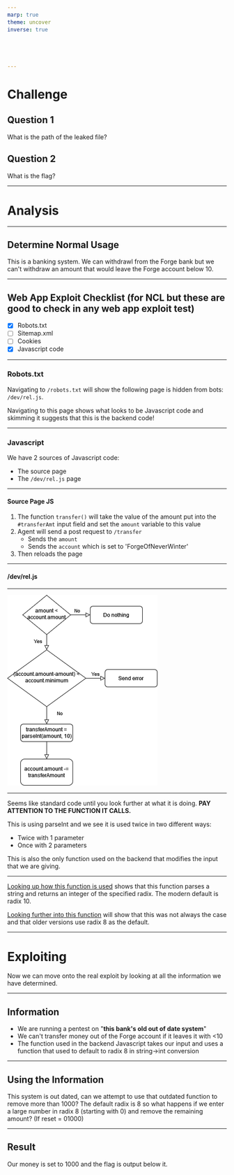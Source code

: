 ```yaml
---
marp: true
theme: uncover
inverse: true




---
```


# Challenge

## Question 1
What is the path of the leaked file?

## Question 2
What is the flag?

---

# Analysis 

---

## Determine Normal Usage
This is a banking system. We can withdrawl from the Forge bank but we can't withdraw an amount that would leave the Forge account below 10.

---

## Web App Exploit Checklist (for NCL but these are good to check in any web app exploit test)
- [X] Robots.txt
- [ ] Sitemap.xml
- [ ] Cookies
- [X] Javascript code

---

### Robots.txt
Navigating to `/robots.txt` will show the following page is hidden from bots: `/dev/rel.js`.

Navigating to this page shows what looks to be Javascript code and skimming it suggests that this is the backend code!

---

### Javascript
We have 2 sources of Javascript code:
- The source page
- The `/dev/rel.js` page

---
#### Source Page JS
1. The function `transfer()` will take the value of the amount put into the `#transferAmt` input field and set the `amount` variable to this value
2. Agent will send a post request to `/transfer`
   - Sends the `amount`
   - Sends the `account` which is set to 'ForgeOfNeverWinter'
3. Then reloads the page

---

#### /dev/rel.js
---

![](JSWorkflow.png)

---

Seems like standard code until you look further at what it is doing. **PAY ATTENTION TO THE FUNCTION IT CALLS.**

This is using parseInt and we see it is used twice in two different ways:
- Twice with 1 parameter
- Once with 2 parameters

This is also the only function used on the backend that modifies the input that we are giving.

---

[Looking up how this function is used](https://developer.mozilla.org/en-US/docs/Web/JavaScript/Reference/Global_Objects/parseInt) shows that this function parses a string and returns an integer of the specified radix. The modern default is radix 10. 

[Looking further into this function](https://www.w3schools.com/jsref_parseint.asp#:~:text=If%20the%20string%20begins%20with,the%20radix%20is%2010%20(decimal)) will show that this was not always the case and that older versions use radix 8 as the default. 

---

# Exploiting
Now we can move onto the real exploit by looking at all the information we have determined.

---


## Information
- We are running a pentest on "**this bank's old out of date system**"
- We can't transfer money out of the Forge account if it leaves it with <10
- The function used in the backend Javascript takes our input and uses a function that used to default to radix 8 in string->int conversion

---

## Using the Information
This system is out dated, can we attempt to use that outdated function to remove more than 1000? The default radix is 8 so what happens if we enter a large number in radix 8 (starting with 0) and remove the remaining amount? (If reset = 01000)

---

## Result
Our money is set to 1000 and the flag is output below it.
